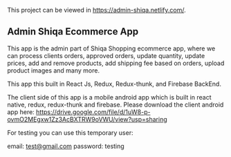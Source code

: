 This project can be viewed in https://admin-shiqa.netlify.com/.

## Admin Shiqa Ecommerce App

This app is the admin part of Shiqa Shopping ecommerce app, where we can process clients orders, approved orders, update quantity, update prices, add and remove products, add shipping fee based on orders, upload product images and many more.

This app this built in React Js, Redux, Redux-thunk, and Firebase BackEnd.

The client side of this app is a mobile android app which is built in react native, redux, redux-thunk and firebase. Please download the client android app here:  https://drive.google.com/file/d/1uW8-p-ovmO2MEgxw1Zz3AcBXTRW9oVWU/view?usp=sharing


For testing you can use this temporary user:

email: test@gmail.com
password: testing











